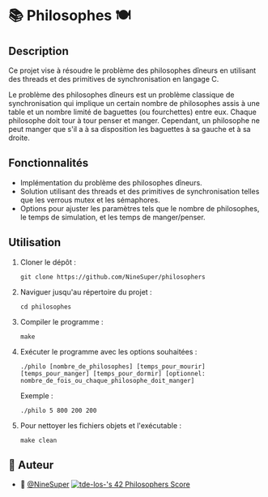 <h1>📚 Philosophes 🍽️</h1>

<h2>Description</h2>

<p>Ce projet vise à résoudre le problème des philosophes dîneurs en utilisant des threads et des primitives de synchronisation en langage C.</p>

<p>Le problème des philosophes dîneurs est un problème classique de synchronisation qui implique un certain nombre de philosophes assis à une table et un nombre limité de baguettes (ou fourchettes) entre eux. Chaque philosophe doit tour à tour penser et manger. Cependant, un philosophe ne peut manger que s'il a à sa disposition les baguettes à sa gauche et à sa droite.</p>

<h2>Fonctionnalités</h2>

<ul>
  <li>Implémentation du problème des philosophes dîneurs.</li>
  <li>Solution utilisant des threads et des primitives de synchronisation telles que les verrous mutex et les sémaphores.</li>
  <li>Options pour ajuster les paramètres tels que le nombre de philosophes, le temps de simulation, et les temps de manger/penser.</li>
</ul>

<h2>Utilisation</h2>

<ol>
  <li>Cloner le dépôt :</li>
  <pre><code>git clone https://github.com/NineSuper/philosophers</code></pre>
  <li>Naviguer jusqu'au répertoire du projet :</li>
  <pre><code>cd philosophes</code></pre>
  <li>Compiler le programme :</li>
  <pre><code>make</code></pre>
  <li>Exécuter le programme avec les options souhaitées :</li>
  <pre><code>./philo [nombre_de_philosophes] [temps_pour_mourir] [temps_pour_manger] [temps_pour_dormir] [optionnel: nombre_de_fois_ou_chaque_philosophe_doit_manger]</code></pre>
  <p>Exemple :</p>
  <pre><code>./philo 5 800 200 200</code></pre>
  <li>Pour nettoyer les fichiers objets et l'exécutable :</li>
  <pre><code>make clean</code></pre>
</ol>

<h2>📝 Auteur</h2>

- 🎫 [@NineSuper](https://www.github.com/NineSuper)
<a href="https://github.com/Coday-meric/badge42"><img src="https://badge42.coday.fr/api/v2/clpo61f0c167701t692asdwoa/project/3353622" alt="tde-los-'s 42 Philosophers Score" /></a>
